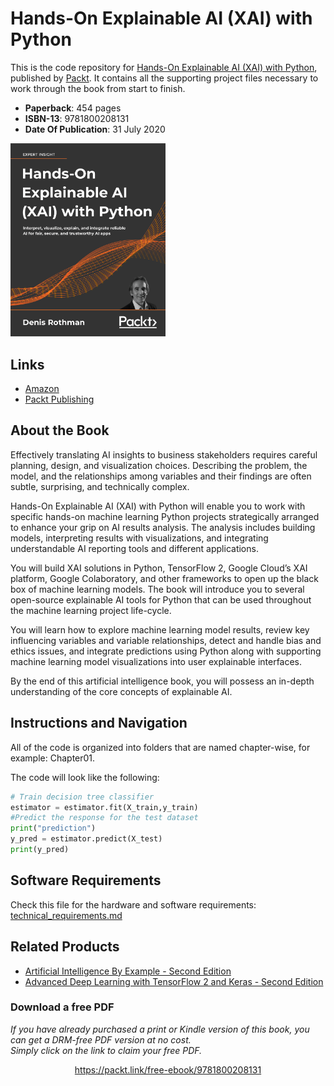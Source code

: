 # Hands-On Explainable AI (XAI) with Python
This is the code repository for [Hands-On Explainable AI (XAI) with Python](https://www.packtpub.com/data/hands-on-explainable-ai-xai-with-python?utm_source=github&utm_medium=repository&utm_campaign=9781800208131), published by [Packt](https://www.packtpub.com/?utm_source=github). It contains all the supporting project files necessary to work through the book from start to finish.

* **Paperback**: 454 pages
* **ISBN-13**: 9781800208131
* **Date Of Publication**: 31 July 2020

[<img src="./.other/cover.png" width="248">](https://www.amazon.com/Hands-Explainable-XAI-Python-trustworthy-ebook/dp/B08DHYYHSZ/)

## Links

* [Amazon](https://www.amazon.com/Hands-Explainable-XAI-Python-trustworthy-ebook/dp/B08DHYYHSZ/)
* [Packt Publishing](https://www.packtpub.com/data/hands-on-explainable-ai-xai-with-python)

## About the Book
Effectively translating AI insights to business stakeholders requires careful planning, design, and visualization choices. Describing the problem, the model, and the relationships among variables and their findings are often subtle, surprising, and technically complex.

Hands-On Explainable AI (XAI) with Python will enable you to work with specific hands-on machine learning Python projects strategically arranged to enhance your grip on AI results analysis. The analysis includes building models, interpreting results with visualizations, and integrating understandable AI reporting tools and different applications.

You will build XAI solutions in Python, TensorFlow 2, Google Cloud’s XAI platform, Google Colaboratory, and other frameworks to open up the black box of machine learning models. The book will introduce you to several open-source explainable AI tools for Python that can be used throughout the machine learning project life-cycle.

You will learn how to explore machine learning model results, review key influencing variables and variable relationships, detect and handle bias and ethics issues, and integrate predictions using Python along with supporting machine learning model visualizations into user explainable interfaces.

By the end of this artificial intelligence book, you will possess an in-depth understanding of the core concepts of explainable AI.

## Instructions and Navigation
All of the code is organized into folders that are named chapter-wise, for example: Chapter01.

The code will look like the following:
```python
# Train decision tree classifier
estimator = estimator.fit(X_train,y_train)
#Predict the response for the test dataset
print("prediction")
y_pred = estimator.predict(X_test)
print(y_pred)
```

## Software Requirements

Check this file for the hardware and software requirements: [technical_requirements.md](./.other/technical_requirements.md)

## Related Products

* [Artificial Intelligence By Example - Second Edition](https://www.packtpub.com/programming/artificial-intelligence-by-example-second-edition)
* [Advanced Deep Learning with TensorFlow 2 and Keras - Second Edition](https://www.packtpub.com/programming/advanced-deep-learning-with-tensorflow-2-and-keras-second-edition)
### Download a free PDF

 <i>If you have already purchased a print or Kindle version of this book, you can get a DRM-free PDF version at no cost.<br>Simply click on the link to claim your free PDF.</i>
<p align="center"> <a href="https://packt.link/free-ebook/9781800208131">https://packt.link/free-ebook/9781800208131 </a> </p>
